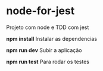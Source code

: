 # node-for-jest
Projeto com node e TDD com jest


**npm install**
Instalar as dependencias 

**npm run dev**
Subir a aplicação 

**npm run test**
Para rodar os testes
